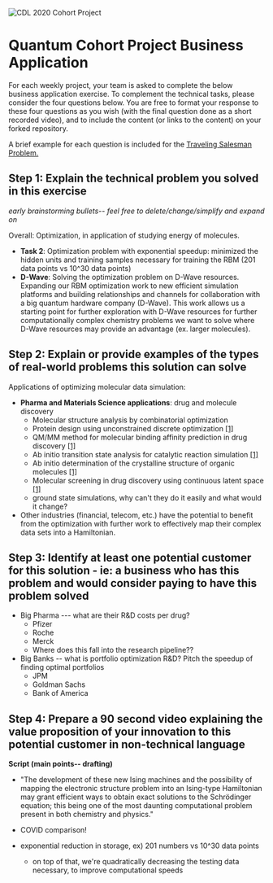 ![CDL 2020 Cohort Project](../figures/CDL_logo.jpg)
# Quantum Cohort Project Business Application

For each weekly project, your team is asked to complete the below business application exercise.
To complement the technical tasks, please consider the four questions below.
You are free to format your response to these four questions as you wish (with the final question done as a short recorded video), and to include
the content (or links to the content) on your forked repository.

A brief example for each question is included for the 
[Traveling Salesman Problem.](https://en.wikipedia.org/wiki/Travelling_salesman_problem)

## Step 1: Explain the technical problem you solved in this exercise

*early brainstorming bullets-- feel free to delete/change/simplify and expand on*

Overall: Optimization, in application of studying energy of molecules.

- **Task 2**: Optimization problem with exponential speedup: minimized the hidden units and training samples necessary for training the RBM (201 data points vs 10^30 data points)
- **D-Wave**: Solving the optimization problem on D-Wave resources. Expanding our RBM optimization work to new efficient simulation platforms and building relationships and channels for collaboration with a big quantum hardware company (D-Wave). This work allows us a starting point for further exploration with D-Wave resources for further computationally complex chemistry problems we want to solve where D-Wave resources may provide an advantage (ex. larger molecules).  



## Step 2: Explain or provide examples of the types of real-world problems this solution can solve

Applications of optimizing molecular data simulation:
- **Pharma and Materials Science applications**: drug and molecule discovery 
    - Molecular structure analysis by combinatorial optimization
    - Protein design using unconstrained discrete optimization [[1]](https://www.zapatacomputing.com/solutions/)
    - QM/MM method for molecular binding affinity prediction in drug discovery [[1]](https://www.zapatacomputing.com/solutions/)
    - Ab initio transition state analysis for catalytic reaction simulation [[1]](https://www.zapatacomputing.com/solutions/)
    - Ab initio determination of the crystalline structure of organic molecules [[1]](https://www.zapatacomputing.com/solutions/)
    - Molecular screening in drug discovery using continuous latent space [[1]](https://www.zapatacomputing.com/solutions/)
    - ground state simulations, why can't they do it easily and what would it change?
- Other industries (financial, telecom, etc.) have the potential to benefit from the optimization with further work to effectively map their complex data sets into a Hamiltonian. 


## Step 3: Identify at least one potential customer for this solution - ie: a business who has this problem and would consider paying to have this problem solved

- Big Pharma --- what are their R&D costs per drug?
    - Pfizer
    - Roche
    - Merck
    - Where does this fall into the research pipeline??
- Big Banks -- what is portfolio optimization R&D? Pitch the speedup of finding optimal portfolios
    - JPM 
    - Goldman Sachs
    - Bank of America


## Step 4: Prepare a 90 second video explaining the value proposition of your innovation to this potential customer in non-technical language

**Script (main points-- drafting)**

- "The development of these new Ising machines and the possibility of mapping the electronic structure problem into
an Ising-type Hamiltonian may grant efficient ways to obtain exact solutions to the Schrödinger equation;
this being one of the most daunting computational problem present in both chemistry and physics."


- COVID comparison!

- exponential reduction in storage, ex) 201 numbers vs 10^30 data points
    - on top of that, we're quadratically decreasing the testing data necessary, to improve computational speeds